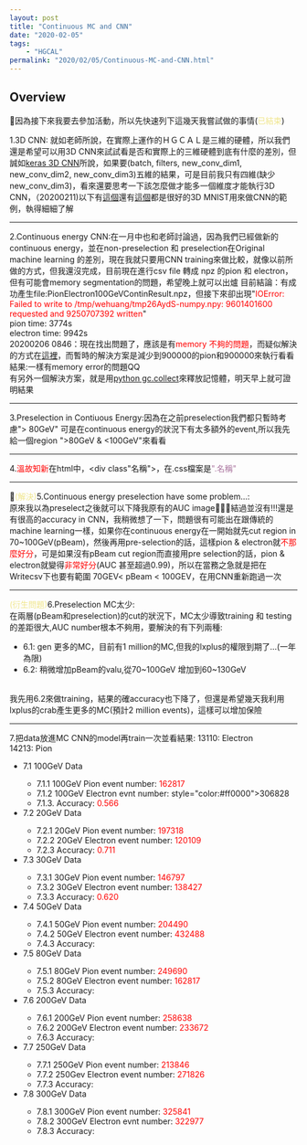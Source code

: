 ```yaml
---
layout: post
title: "Continuous MC and CNN"
date: "2020-02-05"
tags: 
    - "HGCAL"
permalink: "2020/02/05/Continuous-MC-and-CNN.html"
---
```

<h2>Overview</h2>
因為接下來我要去參加活動，所以先快速列下這幾天我嘗試做的事情(<font style="color:f0e68c">已結束</font>)

1.3D CNN: 就如老師所說，在實際上運作的ＨＧＣＡＬ是三維的硬體，所以我們還是希望可以用3D CNN來試試看是否和實際上的三維硬體到底有什麼的差別，但誠如<a href="https://keras.io/layers/convolutional/" target="_blank">keras 3D CNN</a>所說，如果要(batch, filters, new_conv_dim1, new_conv_dim2, new_conv_dim3)五維的結果，可是目前我只有四維(缺少new_conv_dim3)，看來還要思考一下該怎麼做才能多一個維度才能執行3D CNN，（20200211)以下有<a href="https://www.machinecurve.com/index.php/2019/10/18/a-simple-conv3d-example-with-keras/">這個</a>還有<a href="https://medium.com/shashwats-blog/3d-mnist-b922a3d07334" target="_blank">這個</a>都是很好的3D MNIST用來做CNN的範例，執得細細了解
<hr>

2.Continuous energy CNN:在一月中也和老師討論過，因為我們已經做新的continuous energy，並在non-preselection 和 preselection在Original machine learning 的差別，現在我就只要用CNN training來做比較，就像以前所做的方式，但我還沒完成，目前現在進行csv file 轉成 npz 的pion 和 electron，但有可能會memory segmentation的問題，希望晚上就可以出爐
目前結論：有成功產生file:PionElectron100GeVContinResult.npz，但接下來卻出現"<span style="color:#ff0000">IOError: Failed to write to /tmp/wehuang/tmp26AydS-numpy.npy: 9601401600 requested and 9250707392 written</span>"<br/>
pion time: 3774s<br/>
electron time: 9942s<br/>
20200206 0846：現在找出問題了，應該是有<span style="color:#ff0000">memory 不夠的問題</span>，而疑似解決的方式在<a href="https://github.com/numpy/numpy/issues/5336" target="_blank">這裡</a>，而暫時的解決方案是減少到900000的pion和900000來執行看看<br/>
結果:一樣有memory error的問題QQ<br/>
有另外一個解決方案，就是用<a href="https://jennaweng0621.pixnet.net/blog/post/403784246-%5Bpython%5D-memory-error解決方法" target="_blank">python gc.collect</a>來釋放記憶體，明天早上就可證明結果
<hr>

3.Preselection in Contiuous Energy:因為在之前preselection我們都只暫時考慮"> 80GeV" 可是在continuous energy的狀況下有太多額外的event,所以我先給一個region ">80GeV & <100GeV"來看看
<hr>

4.<span style="color:#ff0000">溫故知新</span>在html中，<div class"名稱">，在.css檔案是<span style="color:#aa759f">".名稱"</span>
<hr>

<span style="color:#f0e68c">(解決)</span>5.Continuous energy preselection have some problem...:<br/>
原來我以為preselect之後就可以下降我原有的AUC image，結過並沒有!!!還是有很高的accuracy in CNN，我稍微想了一下，問題很有可能出在跟傳統的machine learning一樣，如果你在continuous energy在一開始就先cut region in 70~100GeV(pBeam)，然後再用pre-selection的話，這樣pion & electron就<span style="color:#ff0000">不那麼好分</span>，可是如果沒有pBeam cut region而直接用pre selection的話，pion & electron就變得<span style="color:#ff0000">非常好分</span>(AUC 甚至超過0.99)，所以在當務之急就是把在Writecsv下也要有範圍 70GEV< pBeam < 100GEV，在用CNN重新跑過一次
<hr>

<span style="color:#f0e68c">(衍生問題)</span>6.Preselection MC太少:<br/>
在兩層(pBeam和preselection)的cut的狀況下，MC太少導致training 和 testing的差距很大,AUC number根本不夠用，要解決的有下列兩種:
<ul>
    <li>6.1: gen 更多的MC，目前有1 million的MC,但我的lxplus的權限到期了...(一年為限)</li>
    <li>6.2: 稍微增加pBeam的valu,從70~100GeV 增加到60~130GeV</li>
</ul>
<br/>
我先用6.2來做training，結果的確accuracy也下降了，但還是希望幾天我利用lxplus的crab產生更多的MC(預計2 million events)，這樣可以增加保險
<hr>

7.把data放進MC CNN的model再train一次並看結果:
13110: Electron<br/>
14213: Pion
<ul>
    <li>7.1 100GeV Data</li>
    <ul>
        <li>7.1.1 100GeV Pion event number: <span style="color:#ff0000">162817</span></li>
        <li>7.1.2 100GeV Electron evnt number: <span> style="color:#ff0000">306828</span></li>
        <li>7.1.3. Accuracy: <span style="color:#ff0000">0.566</span></li>
    </ul>
    <li>7.2 20GeV Data</li>
    <ul>
        <li>7.2.1 20GeV Pion event number: <span style="color:#ff0000">197318</span></li>
        <li>7.2.2 20GeV Electron event number: <span style="color:#ff0000">120109</span></li>
        <li>7.2.3 Accuracy: <span style="color:#ff0000">0.711</span></li>
    </ul>
    <li>7.3 30GeV Data</li>
    <ul>
        <li>7.3.1 30GeV Pion event number: <span style="color:#ff0000">146797</span></li>
        <li>7.3.2 30GeV Electron event number: <span style="color:#ff0000">138427</span></li>
        <li>7.3.3 Accuracy: <span style="color:#ff0000">0.620</span></li>
    </ul>
    <li>7.4 50GeV Data</li>
    <ul>
        <li>7.4.1 50GeV Pion event number: <span style="color:#ff0000">204490</span></li>
        <li>7.4.2 50GeV Electron event number: <span style="color:#ff0000">432488</span></li>
        <li>7.4.3 Accuracy: <span style="color:#ff0000"></span></li>
    </ul>
    <li>7.5 80GeV Data</li>
    <ul>
        <li>7.5.1 80GeV Pion event number: <span style="color:#ff0000">249690</span></li>
        <li>7.5.2 80GeV Electron event number: <span style="color:#ff0000">162817</span></li>
        <li>7.5.3 Accuracy: <span style="color#ff0000"></span></li>
    </ul>
    <li>7.6 200GeV Data</li>
    <ul>
        <li>7.6.1 200GeV Pion event number: <span style="color:#ff0000">258638</span></li>
        <li>7.6.2 200GeV Electron event number: <span style="color:#ff0000">233672</span></li>
        <li>7.6.3 Accuracy: <span style="color#ff0000"></span></li>
    </ul>
    <li>7.7 250GeV Data </li>
    <ul>
        <li>7.7.1 250GeV Pion event number: <span style="color:#ff0000">213846</span></li>
        <li>7.7.2 250Gev Electron event number: <span style="color:#ff0000">271826</span></li>
        <li>7.7.3 Accuracy: <span style="color:#ff0000"></span></li>
    </ul>
    <li>7.8 300GeV Data </li>
    <ul>
        <li>7.8.1 300GeV Pion event number: <span style="color:#ff0000">325841</span></li>
        <li>7.8.2 300GeV Electron evnt number: <span style="color:#ff0000">322977</span></li>
        <li>7.8.3 Accuracy: <span style="color:#ff0000"></span></li>
    </ul>
</ul>
